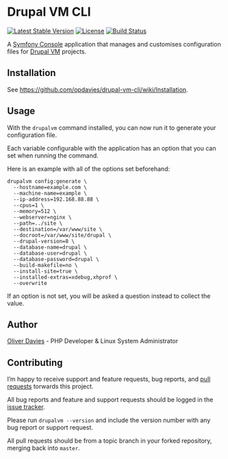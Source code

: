 # Drupal VM CLI

[![Latest Stable Version](https://poser.pugx.org/opdavies/drupal-vm-cli/v/stable)](https://packagist.org/packages/opdavies/drupal-vm-cli) [![License](https://poser.pugx.org/opdavies/drupal-vm-cli/license)](https://packagist.org/packages/opdavies/drupal-vm-cli) [![Build Status](https://travis-ci.org/opdavies/drupal-vm-cli.svg?branch=master)](https://travis-ci.org/opdavies/drupal-vm-cli)

A [Symfony Console](http://symfony.com/doc/current/components/console/introduction.html) application that manages and customises configuration files for [Drupal VM](http://www.drupalvm.com) projects.

## Installation

See https://github.com/opdavies/drupal-vm-cli/wiki/Installation.

## Usage

With the `drupalvm` command installed, you can now run it to generate your configuration file.

Each variable configurable with the application has an option that you can set when running the command.

Here is an example with all of the options set beforehand:

```
drupalvm config:generate \
  --hostname=example.com \
  --machine-name=example \
  --ip-address=192.168.88.88 \
  --cpus=1 \
  --memory=512 \
  --webserver=nginx \
  --path=../site \
  --destination=/var/www/site \
  --docroot=/var/www/site/drupal \
  --drupal-version=8 \
  --database-name=drupal \
  --database-user=drupal \
  --database-password=drupal \
  --build-makefile=no \
  --install-site=true \
  --installed-extras=xdebug,xhprof \
  --overwrite
```

If an option is not set, you will be asked a question instead to collect the value.

## Author

[Oliver Davies](https://www.oliverdavies.uk) - PHP Developer & Linux System Administrator

## Contributing

I’m happy to receive support and feature requests, bug reports, and [pull requests](https://help.github.com/articles/creating-a-pull-request) torwards this project.

All bug reports and feature and support requests should be logged in the [issue tracker](https://github.com/opdavies/drupal-vm-cli/issues).

Please run `drupalvm --version` and include the version number with any bug report or support request.

All pull requests should be from a topic branch in your forked repository, merging back into `master`.

